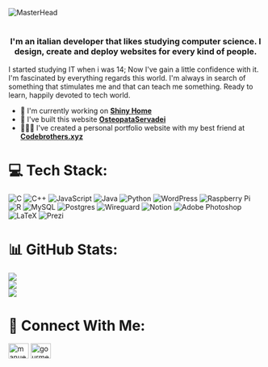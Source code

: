 

![MasterHead](https://github.com/ManuelTestoni/ManuelTestoni/assets/139223351/243dfec2-6d5b-4b66-9a22-fabe671f218a)
#
<h3 align="center">I'm an italian developer that likes studying computer science. I design, create and deploy websites for every kind of people. </h3>
<p> I started studying IT when i was 14; Now I've gain a little confidence with it. I'm fascinated by everything regards this world. I'm always in search of something that stimulates me and that can teach me something. Ready to learn, happily devoted to tech world. </p>



- 🔭 I'm currently working on <a href="https://www.shinyhome.it"> **Shiny Home** </a>
- 🌱 I've built this website <a href="https://www.osteopataservadei.it"> **OsteopataServadei** </a>
- 🙋🏻‍♂️ I've created a personal portfolio website with my best friend at <a href="https://codebrothers.xyz"> **Codebrothers.xyz** </a>

# 💻 Tech Stack:
![C](https://img.shields.io/badge/c-%2300599C.svg?style=for-the-badge&logo=c&logoColor=white) 
![C++](https://img.shields.io/badge/c++-%2300599C.svg?style=for-the-badge&logo=c%2B%2B&logoColor=white) 
![JavaScript](https://img.shields.io/badge/javascript-%23323330.svg?style=for-the-badge&logo=javascript&logoColor=%23F7DF1E) 
![Java](https://img.shields.io/badge/java-%23ED8B00.svg?style=for-the-badge&logo=openjdk&logoColor=white) 
![Python](https://img.shields.io/badge/python-3670A0?style=for-the-badge&logo=python&logoColor=ffdd54) 
![WordPress](https://img.shields.io/badge/WordPress-%23117AC9.svg?style=for-the-badge&logo=WordPress&logoColor=white) 
![Raspberry Pi](https://img.shields.io/badge/-RaspberryPi-C51A4A?style=for-the-badge&logo=Raspberry-Pi) 
![R](https://img.shields.io/badge/r-%23276DC3.svg?style=for-the-badge&logo=r&logoColor=white) 
![MySQL](https://img.shields.io/badge/mysql-%2300000f.svg?style=for-the-badge&logo=mysql&logoColor=white) 
![Postgres](https://img.shields.io/badge/postgres-%23316192.svg?style=for-the-badge&logo=postgresql&logoColor=white) 
![Wireguard](https://img.shields.io/badge/wireguard-%2388171A.svg?style=for-the-badge&logo=wireguard&logoColor=white) 
![Notion](https://img.shields.io/badge/Notion-%23000000.svg?style=for-the-badge&logo=notion&logoColor=white) 
![Adobe Photoshop](https://img.shields.io/badge/adobe%20photoshop-%2331A8FF.svg?style=for-the-badge&logo=adobe%20photoshop&logoColor=white) 
![LaTeX](https://img.shields.io/badge/latex-%23008080.svg?style=for-the-badge&logo=latex&logoColor=white) 
![Prezi](https://img.shields.io/badge/Prezi-%23000000.svg?style=for-the-badge&logo=Prezi&logoColor=white)







# 📊 GitHub Stats:
![](https://github-readme-stats.vercel.app/api?username=ManuelTestoni&theme=midnight-purple&hide_border=false&include_all_commits=false&count_private=false)<br/>
![](https://github-readme-streak-stats.herokuapp.com/?user=ManuelTestoni&theme=midnight-purple&hide_border=false)<br/>
![](https://github-readme-stats.vercel.app/api/top-langs/?username=ManuelTestoni&theme=midnight-purple&hide_border=false&include_all_commits=false&count_private=false&layout=compact)




# 🔗 Connect With Me:
<p align="left">
<a href="[https://linkedin.com/in/manueltestoni](https://www.linkedin.com/in/manuel-testoni-6ab62b26b/)" target="blank"><img align="center" src="https://raw.githubusercontent.com/rahuldkjain/github-profile-readme-generator/master/src/images/icons/Social/linked-in-alt.svg" alt="manueltestoni" height="30" width="40" /></a>
<a href="https://instagram.com/gourmetmanu_" target="blank"><img align="center" src="https://raw.githubusercontent.com/rahuldkjain/github-profile-readme-generator/master/src/images/icons/Social/instagram.svg" alt="gourmetmanu_" height="30" width="40" /></a>
</p>

